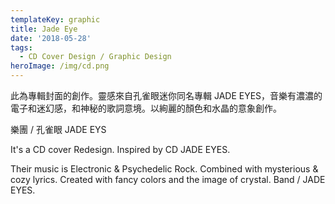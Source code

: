 ```yaml
---
templateKey: graphic
title: Jade Eye
date: '2018-05-28'
tags:
  - CD Cover Design / Graphic Design
heroImage: /img/cd.png
---
```

此為專輯封面的創作。靈感來自孔雀眼迷你同名專輯 JADE EYES，音樂有濃濃的電子和迷幻感，和神秘的歌詞意境。以絢麗的顏色和水晶的意象創作。

樂團 / 孔雀眼 JADE EYS



It's a CD cover Redesign. Inspired by CD JADE EYES.

Their music is Electronic & Psychedelic Rock. Combined with mysterious & cozy lyrics. Created with fancy colors and the image of crystal. Band / JADE EYES.
